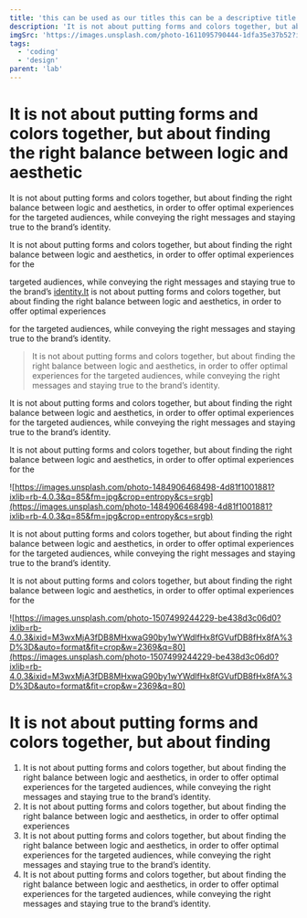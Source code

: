 ```yaml
---
title: 'this can be used as our titles this can be a descriptive title with a lot of words'
description: 'It is not about putting forms and colors together, but about finding the right balance between logic and aesthetics, in order to offer optimal experiences for the targeted audiences, while conveying the right messages and staying true to the brand’s identity.'
imgSrc: 'https://images.unsplash.com/photo-1611095790444-1dfa35e37b52?ixlib=rb-4.0.3&ixid=M3wxMjA3fDB8MHxwaG90by1wYWdlfHx8fGVufDB8fHx8fA%3D%3D&auto=format&fit=crop&w=2371&q=80'
tags:
  - 'coding'
  - 'design'
parent: 'lab'
---
```


# It is not about putting forms and colors together, but about finding the right balance between logic and aesthetic

It is not about putting forms and colors together, but about finding the right balance between logic and aesthetics, in order to offer optimal experiences for the targeted audiences, while conveying the right messages and staying true to the brand’s identity.

It is not about putting forms and colors together, but about finding the right balance between logic and aesthetics, in order to offer optimal experiences for the

targeted audiences, while conveying the right messages and staying true to the brand’s [identity.It](http://identity.it/) is not about putting forms and colors together, but about finding the right balance between logic and aesthetics, in order to offer optimal experiences

for the targeted audiences, while conveying the right messages and staying true to the brand’s identity.

> It is not about putting forms and colors together, but about finding the right balance between logic and aesthetics, in order to offer optimal experiences for the targeted audiences, while conveying the right messages and staying true to the brand’s identity.

It is not about putting forms and colors together, but about finding the right balance between logic and aesthetics, in order to offer optimal experiences for the targeted audiences, while conveying the right messages and staying true to the brand’s identity.

It is not about putting forms and colors together, but about finding the right balance between logic and aesthetics, in order to offer optimal experiences for the

![https://images.unsplash.com/photo-1484906468498-4d81f1001881?ixlib=rb-4.0.3&q=85&fm=jpg&crop=entropy&cs=srgb](https://images.unsplash.com/photo-1484906468498-4d81f1001881?ixlib=rb-4.0.3&q=85&fm=jpg&crop=entropy&cs=srgb)

It is not about putting forms and colors together, but about finding the right balance between logic and aesthetics, in order to offer optimal experiences for the targeted audiences, while conveying the right messages and staying true to the brand’s identity.

It is not about putting forms and colors together, but about finding the right balance between logic and aesthetics, in order to offer optimal experiences for the

![https://images.unsplash.com/photo-1507499244229-be438d3c06d0?ixlib=rb-4.0.3&ixid=M3wxMjA3fDB8MHxwaG90by1wYWdlfHx8fGVufDB8fHx8fA%3D%3D&auto=format&fit=crop&w=2369&q=80](https://images.unsplash.com/photo-1507499244229-be438d3c06d0?ixlib=rb-4.0.3&ixid=M3wxMjA3fDB8MHxwaG90by1wYWdlfHx8fGVufDB8fHx8fA%3D%3D&auto=format&fit=crop&w=2369&q=80)

# It is not about putting forms and colors together, but about finding

1. It is not about putting forms and colors together, but about finding the right balance between logic and aesthetics, in order to offer optimal experiences for the targeted audiences, while conveying the right messages and staying true to the brand’s identity.
2. It is not about putting forms and colors together, but about finding the right balance between logic and aesthetics, in order to offer optimal experiences
3. It is not about putting forms and colors together, but about finding the right balance between logic and aesthetics, in order to offer optimal experiences for the targeted audiences, while conveying the right messages and staying true to the brand’s identity.
4. It is not about putting forms and colors together, but about finding the right balance between logic and aesthetics, in order to offer optimal experiences for the targeted audiences, while conveying the right messages and staying true to the brand’s identity.
